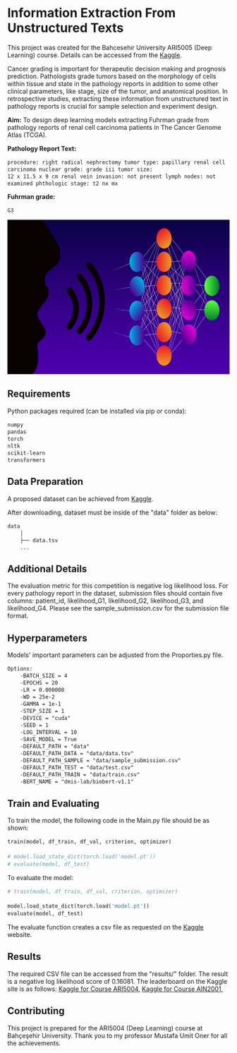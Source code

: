 # Information Extraction From Unstructured Texts

This project was created for the Bahcesehir University ARI5005 (Deep Learning) course. Details can be accessed from the 
[Kaggle](https://www.kaggle.com/competitions/bau-ari5004-fall22-a3).


Cancer grading is important for therapeutic decision making and prognosis prediction. Pathologists grade tumors based on the morphology of cells 
within tissue and state in the pathology reports in addition to some other clinical parameters, like stage, size of the tumor, and anatomical position. 
In retrospective studies, extracting these information from unstructured text in pathology reports is crucial for sample selection and experiment design.

**Aim:** To design deep learning models extracting Fuhrman grade from pathology reports of renal cell carcinoma patients in The Cancer Genome Atlas (TCGA).

**Pathology Report Text:**
``` text
procedure: right radical nephrectomy tumor type: papillary renal cell carcinoma nuclear grade: grade iii tumor size: 
12 x 11.5 x 9 cm renal vein invasion: not present lymph nodes: not examined phthologic stage: t2 nx mx
``` 
**Fuhrman grade:**
``` text
G3
``` 

<p align="center">
<img src="etc/bg.png" height=350>
</p>

## Requirements

Python packages required (can be installed via pip or conda):

``` 
numpy
pandas
torch
nltk
scikit-learn
transformers
```

## Data Preparation

A proposed dataset can be achieved from [Kaggle](https://www.kaggle.com/competitions/bau-ari5004-fall22-a3/data).

After downloading, dataset must be inside of the "data" folder as below:

```
data
    │
    ├── data.tsv
    ...
```

## Additional Details

The evaluation metric for this competition is negative log likelihood loss.
For every pathology report in the dataset, submission files should contain five columns: patient_id, likelihood_G1, likelihood_G2, 
likelihood_G3, and likelihood_G4. Please see the sample_submission.csv for the submission file format.


## Hyperparameters
Models' important parameters can be adjusted from the Proporties.py file.

```
Options:
    -BATCH_SIZE = 4
    -EPOCHS = 20
    -LR = 0.000008
    -WD = 25e-2
    -GAMMA = 1e-1
    -STEP_SIZE = 1
    -DEVICE = "cuda"
    -SEED = 1
    -LOG_INTERVAL = 10
    -SAVE_MODEL = True
    -DEFAULT_PATH = "data"
    -DEFAULT_PATH_DATA = "data/data.tsv"
    -DEFAULT_PATH_SAMPLE = "data/sample_submission.csv"
    -DEFAULT_PATH_TEST = "data/test.csv"
    -DEFAULT_PATH_TRAIN = "data/train.csv"
    -BERT_NAME = "dmis-lab/biobert-v1.1"
```

## Train and Evaluating

To train the model, the following code in the Main.py file should be as shown:

```python
train(model, df_train, df_val, criterion, optimizer)

# model.load_state_dict(torch.load('model.pt'))
# evaluate(model, df_test)
```

To evaluate the model:

```python
# train(model, df_train, df_val, criterion, optimizer)

model.load_state_dict(torch.load('model.pt'))
evaluate(model, df_test)
```

The evaluate function creates a csv file as requested on the [Kaggle](https://www.kaggle.com/competitions/bau-ari5004-fall22-a3/overview/evaluation) website.

## Results

The required CSV file can be accessed from the "results/" folder. The result is a negative log likelihood score of 0.16081. The leaderboard on the Kaggle site is as follows:
[Kaggle for Course ARI5004](https://www.kaggle.com/competitions/bau-ari5004-fall22-a3/leaderboard),
[Kaggle for Course AIN2001](https://www.kaggle.com/competitions/bau-ain2001-fall22-a4/leaderboard),

## Contributing
This project is prepared for the ARI5004 (Deep Learning) course at Bahçeşehir University. 
Thank you to my professor Mustafa Umit Oner for all the achievements.
